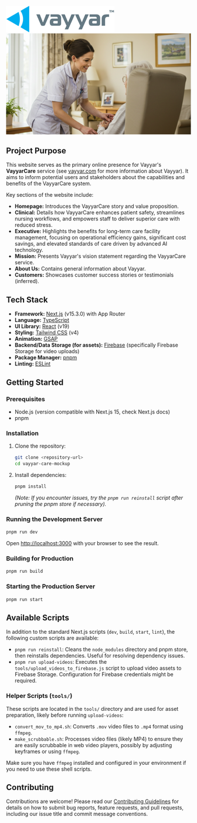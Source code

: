 ![Vayyar Logo](public/images/vayyar-logo-text.png)
![Clinical Hero Image](public/images/clinical/clinical-hero.jpg)


## Project Purpose

This website serves as the primary online presence for Vayyar's **VayyarCare** service (see [vayyar.com](https://vayyar.com) for more information about Vayyar). It aims to inform potential users and stakeholders about the capabilities and benefits of the VayyarCare system.

Key sections of the website include:

-   **Homepage:** Introduces the VayyarCare story and value proposition.
-   **Clinical:** Details how VayyarCare enhances patient safety, streamlines nursing workflows, and empowers staff to deliver superior care with reduced stress.
-   **Executive:** Highlights the benefits for long-term care facility management, focusing on operational efficiency gains, significant cost savings, and elevated standards of care driven by advanced AI technology.
-   **Mission:** Presents Vayyar's vision statement regarding the VayyarCare service.
-   **About Us:** Contains general information about Vayyar.
-   **Customers:** Showcases customer success stories or testimonials (inferred).

## Tech Stack

-   **Framework:** [Next.js](https://nextjs.org/) (v15.3.0) with App Router
-   **Language:** [TypeScript](https://www.typescriptlang.org/)
-   **UI Library:** [React](https://reactjs.org/) (v19)
-   **Styling:** [Tailwind CSS](https://tailwindcss.com/) (v4)
-   **Animation:** [GSAP](https://greensock.com/gsap/)
-   **Backend/Data Storage (for assets):** [Firebase](https://firebase.google.com/) (specifically Firebase Storage for video uploads)
-   **Package Manager:** [pnpm](https://pnpm.io/)
-   **Linting:** [ESLint](https://eslint.org/)

## Getting Started

### Prerequisites

-   Node.js (version compatible with Next.js 15, check Next.js docs)
-   pnpm

### Installation

1.  Clone the repository:
    ```bash
    git clone <repository-url>
    cd vayyar-care-mockup
    ```
2.  Install dependencies:
    ```bash
    pnpm install
    ```
    _(Note: If you encounter issues, try the `pnpm run reinstall` script after pruning the pnpm store if necessary)._

### Running the Development Server

```bash
pnpm run dev
```

Open [http://localhost:3000](http://localhost:3000) with your browser to see the result.

### Building for Production

```bash
pnpm run build
```

### Starting the Production Server

```bash
pnpm run start
```

## Available Scripts

In addition to the standard Next.js scripts (`dev`, `build`, `start`, `lint`), the following custom scripts are available:

-   `pnpm run reinstall`: Cleans the `node_modules` directory and pnpm store, then reinstalls dependencies. Useful for resolving dependency issues.
-   `pnpm run upload-videos`: Executes the `tools/upload_videos_to_firebase.js` script to upload video assets to Firebase Storage. Configuration for Firebase credentials might be required.

### Helper Scripts (`tools/`)

These scripts are located in the `tools/` directory and are used for asset preparation, likely before running `upload-videos`:

-   `convert_mov_to_mp4.sh`: Converts `.mov` video files to `.mp4` format using `ffmpeg`.
-   `make_scrubbable.sh`: Processes video files (likely MP4) to ensure they are easily scrubbable in web video players, possibly by adjusting keyframes or using `ffmpeg`.

Make sure you have `ffmpeg` installed and configured in your environment if you need to use these shell scripts.

## Contributing

Contributions are welcome! Please read our [Contributing Guidelines](CONTRIBUTING.md) for details on how to submit bug reports, feature requests, and pull requests, including our issue title and commit message conventions.
